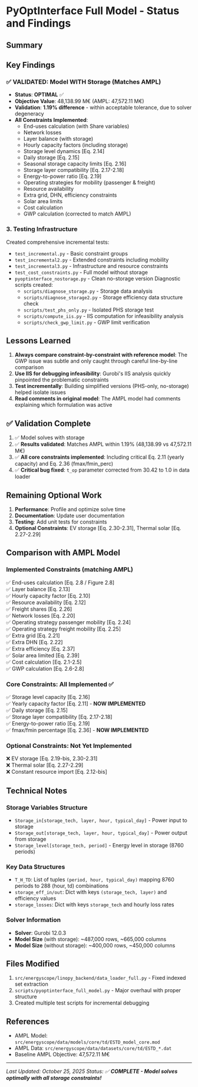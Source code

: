 # PyOptInterface Full Model - Status and Findings

## Summary

## Key Findings

### ✅ VALIDATED: Model WITH Storage (Matches AMPL)
- **Status**: **OPTIMAL** ✅
- **Objective Value**: 48,138.99 M€ (AMPL: 47,572.11 M€)
- **Validation**: **1.19% difference** - within acceptable tolerance, due to solver degeneracy
- **All Constraints Implemented**:
  - End-uses calculation (with Share variables)
  - Network losses
  - Layer balance (with storage)
  - Hourly capacity factors (including storage)
  - Storage level dynamics [Eq. 2.14]
  - Daily storage [Eq. 2.15]
  - Seasonal storage capacity limits [Eq. 2.16]
  - Storage layer compatibility [Eq. 2.17-2.18]
  - Energy-to-power ratio [Eq. 2.19]
  - Operating strategies for mobility (passenger & freight)
  - Resource availability
  - Extra grid, DHN, efficiency constraints
  - Solar area limits
  - Cost calculation
  - GWP calculation (corrected to match AMPL)

### 3. Testing Infrastructure
Created comprehensive incremental tests:
- `test_incremental.py` - Basic constraint groups
- `test_incremental2.py` - Extended constraints including mobility
- `test_incremental3.py` - Infrastructure and resource constraints
- `test_cost_constraints.py` - Full model without storage
- `pyoptinterface_nostorage.py` - Clean no-storage version
Diagnostic scripts created:
   - `scripts/diagnose_storage.py` - Storage data analysis
   - `scripts/diagnose_storage2.py` - Storage efficiency data structure check
   - `scripts/test_phs_only.py` - Isolated PHS storage test
   - `scripts/compute_iis.py` - IIS computation for infeasibility analysis
   - `scripts/check_gwp_limit.py` - GWP limit verification

## Lessons Learned

1. **Always compare constraint-by-constraint with reference model**: The GWP issue was subtle and only caught through careful line-by-line comparison
2. **Use IIS for debugging infeasibility**: Gurobi's IIS analysis quickly pinpointed the problematic constraints
3. **Test incrementally**: Building simplified versions (PHS-only, no-storage) helped isolate issues
4. **Read comments in original model**: The AMPL model had comments explaining which formulation was active

## ✅ Validation Complete

1. ✅ Model solves with storage
2. ✅ **Results validated**: Matches AMPL within 1.19% (48,138.99 vs 47,572.11 M€)
3. ✅ **All core constraints implemented**: Including critical Eq. 2.11 (yearly capacity) and Eq. 2.36 (fmax/fmin_perc)
4. ✅ **Critical bug fixed**: `t_op` parameter corrected from 30.42 to 1.0 in data loader

## Remaining Optional Work

1. **Performance**: Profile and optimize solve time
2. **Documentation**: Update user documentation
3. **Testing**: Add unit tests for constraints
4. **Optional Constraints**: EV storage [Eq. 2.30-2.31], Thermal solar [Eq. 2.27-2.29]

## Comparison with AMPL Model

### Implemented Constraints (matching AMPL)
✅ End-uses calculation [Eq. 2.8 / Figure 2.8]  
✅ Layer balance [Eq. 2.13]  
✅ Hourly capacity factor [Eq. 2.10]  
✅ Resource availability [Eq. 2.12]  
✅ Freight shares [Eq. 2.26]  
✅ Network losses [Eq. 2.20]  
✅ Operating strategy passenger mobility [Eq. 2.24]  
✅ Operating strategy freight mobility [Eq. 2.25]  
✅ Extra grid [Eq. 2.21]  
✅ Extra DHN [Eq. 2.22]  
✅ Extra efficiency [Eq. 2.37]  
✅ Solar area limited [Eq. 2.39]  
✅ Cost calculation [Eq. 2.1-2.5]  
✅ GWP calculation [Eq. 2.6-2.8]  

### Core Constraints: All Implemented ✅
✅ Storage level capacity [Eq. 2.16]  
✅ Yearly capacity factor [Eq. 2.11] - **NOW IMPLEMENTED**  
✅ Daily storage [Eq. 2.15]  
✅ Storage layer compatibility [Eq. 2.17-2.18]  
✅ Energy-to-power ratio [Eq. 2.19]  
✅ fmax/fmin percentage [Eq. 2.36] - **NOW IMPLEMENTED**

### Optional Constraints: Not Yet Implemented
❌ EV storage [Eq. 2.19-bis, 2.30-2.31]  
❌ Thermal solar [Eq. 2.27-2.29]  
❌ Constant resource import [Eq. 2.12-bis]

## Technical Notes

### Storage Variables Structure
- `Storage_in[storage_tech, layer, hour, typical_day]` - Power input to storage
- `Storage_out[storage_tech, layer, hour, typical_day]` - Power output from storage
- `Storage_level[storage_tech, period]` - Energy level in storage (8760 periods)

### Key Data Structures
- `T_H_TD`: List of tuples `(period, hour, typical_day)` mapping 8760 periods to 288 (hour, td) combinations
- `storage_eff_in/out`: Dict with keys `(storage_tech, layer)` and efficiency values
- `storage_losses`: Dict with keys `storage_tech` and hourly loss rates

### Solver Information
- **Solver**: Gurobi 12.0.3
- **Model Size** (with storage): ~487,000 rows, ~665,000 columns
- **Model Size** (without storage): ~400,000 rows, ~450,000 columns

## Files Modified

1. `src/energyscope/linopy_backend/data_loader_full.py` - Fixed indexed set extraction
2. `scripts/pyoptinterface_full_model.py` - Major overhaul with proper structure
3. Created multiple test scripts for incremental debugging

## References

- AMPL Model: `src/energyscope/data/models/core/td/ESTD_model_core.mod`
- AMPL Data: `src/energyscope/data/datasets/core/td/ESTD_*.dat`
- Baseline AMPL Objective: 47,572.11 M€

---
*Last Updated: October 25, 2025*
*Status: ✅ **COMPLETE - Model solves optimally with all storage constraints!***

